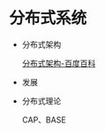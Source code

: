 # 分布式系统

- 分布式架构


    [分布式架构-百度百科](https://baike.baidu.com/item/分布式架构/9618693)


- 发展


- 分布式理论


     CAP、BASE 
